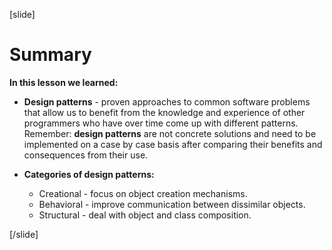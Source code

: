 [slide]
# Summary

**In this lesson we learned:**
- **Design patterns** - proven approaches to common software problems that allow us to benefit from the knowledge and experience of other programmers who have over time come up with different patterns. Remember: **design patterns** are not concrete solutions and need to be implemented on a case by case basis after comparing their benefits and consequences from their use.   

- **Categories of design patterns:**
    - Creational - focus on object creation mechanisms.
    - Behavioral - improve communication between dissimilar objects.
    - Structural - deal with object and class composition.


[/slide]